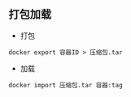 <!--
 * @Description: 
 * @Version: 1.0
 * @Author: DaLao
 * @Email: dalao_li@163.com
 * @Date: 2022-01-02 03:13:57
 * @LastEditors: DaLao
 * @LastEditTime: 2022-01-13 12:41:48
-->

## 打包加载

- 打包
  
`docker export 容器ID > 压缩包.tar`


- 加载

`docker import 压缩包.tar 容器:tag`